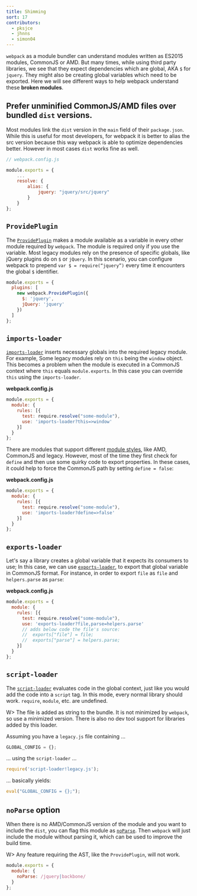 ```yaml
---
title: Shimming
sort: 17
contributors:
  - pksjce
  - jhnns
  - simon04
---
```


`webpack` as a module bundler can understand modules written as ES2015 modules, CommonJS or AMD. But many times, while using third party libraries, we see that they expect dependencies which are global, AKA `$` for `jquery`. They might also be creating global variables which need to be exported. Here we will see different ways to help webpack understand these __broken modules__.

## Prefer unminified CommonJS/AMD files over bundled `dist` versions.

Most modules link the `dist` version in the `main` field of their `package.json`. While this is useful for most developers, for webpack it is better to alias the src version because this way webpack is able to optimize dependencies better. However in most cases `dist` works fine as well.

``` javascript
// webpack.config.js

module.exports = {
    ...
    resolve: {
        alias: {
            jquery: "jquery/src/jquery"
        }
    }
};
```

## `ProvidePlugin`
The [`ProvidePlugin`](/plugins/provide-plugin) makes a module available as a variable in every other module required by `webpack`. The module is required only if you use the variable.
Most legacy modules rely on the presence of specific globals, like jQuery plugins do on `$` or `jQuery`. In this scenario, you can configure webpack to prepend `var $ = require(“jquery”)` every time it encounters the global `$` identifier.

```javascript
module.exports = {
  plugins: [
    new webpack.ProvidePlugin({
      $: 'jquery',
      jQuery: 'jquery'
    })
  ]
};
```

## `imports-loader`

[`imports-loader`](/loaders/imports-loader/) inserts necessary globals into the required legacy module.
For example, Some legacy modules rely on `this` being the `window` object. This becomes a problem when the module is executed in a CommonJS context where `this` equals `module.exports`. In this case you can override `this` using the `imports-loader`.

**webpack.config.js**
```javascript
module.exports = {
  module: {
    rules: [{
      test: require.resolve("some-module"),
      use: 'imports-loader?this=>window'
    }]
  }
};
```

There are modules that support different [module styles](/concepts/modules), like AMD, CommonJS and legacy. However, most of the time they first check for `define` and then use some quirky code to export properties. In these cases, it could help to force the CommonJS path by setting `define = false`:

**webpack.config.js**
```javascript
module.exports = {
  module: {
    rules: [{
      test: require.resolve("some-module"),
      use: 'imports-loader?define=>false'
    }]
  }
};
```

## `exports-loader`

Let's say a library creates a global variable that it expects its consumers to use; In this case, we can use [`exports-loader`](/loaders/exports-loader/), to export that global variable in CommonJS format. For instance, in order to export `file` as `file` and `helpers.parse` as `parse`:

**webpack.config.js**
```javascript
module.exports = {
  module: {
    rules: [{
      test: require.resolve("some-module"),
      use: 'exports-loader?file,parse=helpers.parse'
      // adds below code the file's source:
      //  exports["file"] = file;
      //  exports["parse"] = helpers.parse;
    }]
  }
};
```

## `script-loader`

The [`script-loader`](/loaders/script-loader/) evaluates code in the global context, just like you would add the code into a `script` tag. In this mode, every normal library should work. `require`, `module`, etc. are undefined.

W> The file is added as string to the bundle. It is not minimized by `webpack`, so use a minimized version. There is also no dev tool support for libraries added by this loader.

Assuming you have a `legacy.js` file containing …
```javascript
GLOBAL_CONFIG = {};
```

… using the `script-loader` …

```javascript
require('script-loader!legacy.js');
```

… basically yields:

```javascript
eval("GLOBAL_CONFIG = {};");
```

## `noParse` option

When there is no AMD/CommonJS version of the module and you want to include the `dist`, you can flag this module as [`noParse`](/configuration/module/#module-noparse). Then `webpack` will just include the module without parsing it, which can be used to improve the build time.

W> Any feature requiring the AST, like the `ProvidePlugin`, will not work.

```javascript
module.exports = {
  module: {
    noParse: /jquery|backbone/
  }
};
```
